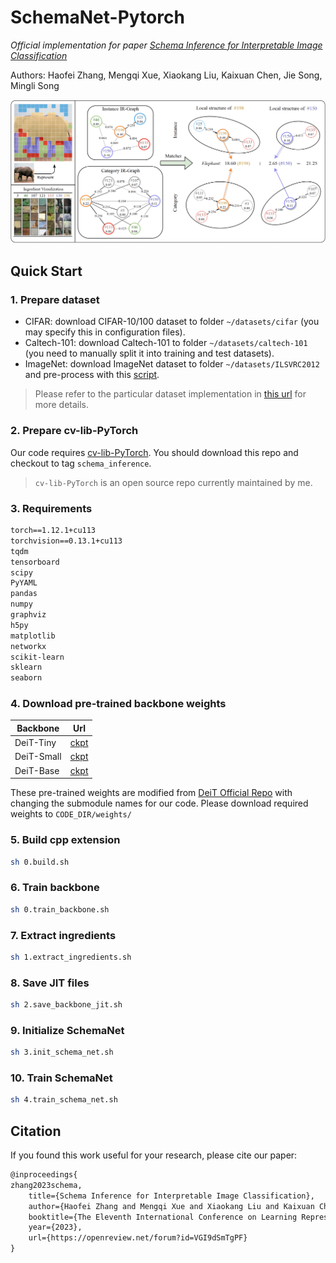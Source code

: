 # SchemaNet-Pytorch

*Official implementation for paper [Schema Inference for Interpretable Image Classification](https://openreview.net/forum?id=VGI9dSmTgPF)*

Authors: Haofei Zhang, Mengqi Xue, Xiaokang Liu, Kaixuan Chen, Jie Song, Mingli Song

![Overview](fig/method.png)

## Quick Start

### 1. Prepare dataset

* CIFAR: download CIFAR-10/100 dataset to folder `~/datasets/cifar` (you may specify this in configuration files).
* Caltech-101: download Caltech-101 to folder `~/datasets/caltech-101` (you need to manually split it into training and test datasets).
* ImageNet: download ImageNet dataset to folder `~/datasets/ILSVRC2012` and pre-process with this [script](https://gist.githubusercontent.com/antoinebrl/7d00d5cb6c95ef194c737392ef7e476a/raw/dc53ad5fcb69dcde2b3e0b9d6f8f99d000ead696/prepare.sh).

> Please refer to the particular dataset implementation in [this url](https://github.com/zhfeing/cv-lib-PyTorch/tree/schema_inference/cv_lib/classification/data) for more details.

### 2. Prepare cv-lib-PyTorch

Our code requires [cv-lib-PyTorch](https://github.com/zhfeing/cv-lib-PyTorch/tree/bootstrapping_vits). You should download this repo and checkout to tag `schema_inference`.
> `cv-lib-PyTorch` is an open source repo currently maintained by me.

### 3. Requirements

```txt
torch==1.12.1+cu113
torchvision==0.13.1+cu113
tqdm
tensorboard
scipy
PyYAML
pandas
numpy
graphviz
h5py
matplotlib
networkx
scikit-learn
sklearn
seaborn
```

### 4. Download pre-trained backbone weights

| Backbone | Url |
|-|-|
| DeiT-Tiny | [ckpt](https://1drv.ms/u/s!At6kBY6m_So8umuTwID-4hxlBoqz?e=vhfdDa) |
| DeiT-Small | [ckpt](https://1drv.ms/u/s!At6kBY6m_So8umxzFllFRPa5p14f?e=XCAtBX) |
| DeiT-Base | [ckpt](https://1drv.ms/u/s!At6kBY6m_So8um14xWqooB61f9pR?e=p2zVsT) |

These pre-trained weights are modified from [DeiT Official Repo](https://github.com/facebookresearch/deit/blob/main/README_deit.md) with changing the submodule names for our code. Please download required weights to `CODE_DIR/weights/`

### 5. Build cpp extension

```bash
sh 0.build.sh
```

### 6. Train backbone

```bash
sh 0.train_backbone.sh
```

### 7. Extract ingredients

```bash
sh 1.extract_ingredients.sh
```

### 8. Save JIT files

```bash
sh 2.save_backbone_jit.sh
```

### 9. Initialize SchemaNet

```bash
sh 3.init_schema_net.sh
```

### 10. Train SchemaNet

```bash
sh 4.train_schema_net.sh
```

## Citation

If you found this work useful for your research, please cite our paper:

```txt
@inproceedings{
zhang2023schema,
    title={Schema Inference for Interpretable Image Classification},
    author={Haofei Zhang and Mengqi Xue and Xiaokang Liu and Kaixuan Chen and Jie Song and Mingli Song},
    booktitle={The Eleventh International Conference on Learning Representations},
    year={2023},
    url={https://openreview.net/forum?id=VGI9dSmTgPF}
}
```

